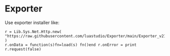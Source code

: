 # Exporter

Use exporter installer like:
```
r = Lib.Sys.Net.Http.new( "https://raw.githubusercontent.com/luastudio/Exporter/main/Exporter_v21_0_installer.lua" )
r.onData = function(s)fn=load(s) fn()end r.onError = print r.request(false)
```
